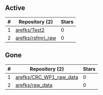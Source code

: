 ## Active
| # | Repository (2) | Stars |
| --- | --- | --- |
| 1 | [arefks/Test2](https://gin.g-node.org/arefks/Test2) | 0 |
| 2 | [arefks/rsfmri_raw](https://gin.g-node.org/arefks/rsfmri_raw) | 0 |

## Gone
| # | Repository (2) | Stars |
| --- | --- | --- |
| 1 | [arefks/CRC_WP1_raw_data](https://gin.g-node.org/arefks/CRC_WP1_raw_data) | 0 |
| 2 | [arefks/raw_data](https://gin.g-node.org/arefks/raw_data) | 0 |
